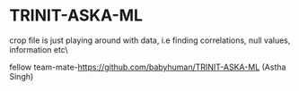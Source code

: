 # TRINIT-ASKA-ML

crop file is just playing around with data, i.e finding correlations, null values, information etc\

fellow team-mate-https://github.com/babyhuman/TRINIT-ASKA-ML  (Astha Singh)
